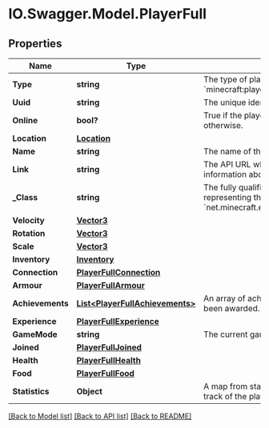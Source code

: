 # IO.Swagger.Model.PlayerFull
## Properties

Name | Type | Description | Notes
------------ | ------------- | ------------- | -------------
**Type** | **string** | The type of player, usually &#x60;minecraft:player&#x60; | [optional] 
**Uuid** | **string** | The unique identifier of the player. | [optional] 
**Online** | **bool?** | True if the player is currently online, false otherwise. | [optional] 
**Location** | [**Location**](Location.md) |  | [optional] 
**Name** | **string** | The name of the player. | [optional] 
**Link** | **string** | The API URL which contains detailed information about this player. | [optional] 
**_Class** | **string** | The fully qualified class name of the object representing the player. Usually &#x60;net.minecraft.entity.player.EntityPlayerMP&#x60;. | [optional] 
**Velocity** | [**Vector3**](Vector3.md) |  | [optional] 
**Rotation** | [**Vector3**](Vector3.md) |  | [optional] 
**Scale** | [**Vector3**](Vector3.md) |  | [optional] 
**Inventory** | [**Inventory**](Inventory.md) |  | [optional] 
**Connection** | [**PlayerFullConnection**](PlayerFullConnection.md) |  | [optional] 
**Armour** | [**PlayerFullArmour**](PlayerFullArmour.md) |  | [optional] 
**Achievements** | [**List&lt;PlayerFullAchievements&gt;**](PlayerFullAchievements.md) | An array of achievements the player has been awarded. | [optional] 
**Experience** | [**PlayerFullExperience**](PlayerFullExperience.md) |  | [optional] 
**GameMode** | **string** | The current game mode the player is in. | [optional] 
**Joined** | [**PlayerFullJoined**](PlayerFullJoined.md) |  | [optional] 
**Health** | [**PlayerFullHealth**](PlayerFullHealth.md) |  | [optional] 
**Food** | [**PlayerFullFood**](PlayerFullFood.md) |  | [optional] 
**Statistics** | **Object** | A map from statistics id to value, keeping track of the players actions. | [optional] 

[[Back to Model list]](../README.md#documentation-for-models) [[Back to API list]](../README.md#documentation-for-api-endpoints) [[Back to README]](../README.md)

